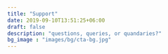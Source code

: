 ```yaml
---
title: "Support"
date: 2019-09-10T13:51:25+06:00
draft: false
description: "questions, queries, or quandaries?"
bg_image : "images/bg/cta-bg.jpg"
---
```

